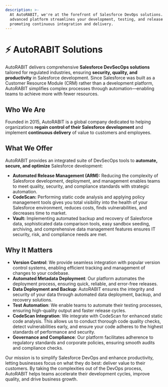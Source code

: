 ```yaml
---
description: >-
  At AutoRABIT, we're at the forefront of Salesforce DevOps solutions. Our
  advanced platform streamlines your development, testing, and release cycles,
  promoting continuous integration and delivery.
---
```


# ⚡ AutoRABIT Solutions

AutoRABIT delivers comprehensive **Salesforce DevSecOps solutions** tailored for regulated industries, ensuring **security, quality, and productivity** in Salesforce development. Since Salesforce was built as a Customer Resource Module (CRM) rather than a development platform, AutoRABIT simplifies complex processes through automation—enabling teams to achieve more with fewer resources.

## **Who We Are**

Founded in 2015, AutoRABIT is a global company dedicated to helping organizations **regain control of their Salesforce development** and implement **continuous delivery** of value to customers and employees.

## **What We Offer**

AutoRABIT provides an integrated suite of DevSecOps tools to **automate, secure, and optimize** Salesforce development:

* **Automated Release Management (ARM):** Reducing the complexity of Salesforce development, deployment, and management enables teams to meet quality, security, and compliance standards with strategic automation.
* **CodeScan:** Performing static code analysis and applying policy management tools gives you total visibility into the health of your Salesforce environment, reduces costs, finds vulnerabilities, and decreases time to market.
* **Vault:** Implementing automated backup and recovery of Salesforce data, sophisticated data comparison tools, easy sandbox seeding, archiving, and comprehensive data management features ensures IT security, risk, and compliance needs are met.

## Why It Matters

* **Version Control**: We provide seamless integration with popular version control systems, enabling efficient tracking and management of changes to your codebase.
* **Automated Metadata Deployment**: Our platform automates the deployment process, ensuring quick, reliable, and error-free releases.
* **Data Deployment and Backup**: AutoRABIT ensures the integrity and security of your data through automated data deployment, backup, and recovery solutions.
* **Test Automation**: We enable teams to automate their testing processes, ensuring high-quality output and faster release cycles.
* **CodeScan Integration**: We integrate with CodeScan for enhanced static code analysis. This allows us to conduct thorough code quality checks, detect vulnerabilities early, and ensure your code adheres to the highest standards of performance and security.
* **Governance and Compliance**: Our platform facilitates adherence to regulatory standards and corporate policies, ensuring smooth audits and compliance checks.

Our mission is to simplify Salesforce DevOps and enhance productivity, letting businesses focus on what they do best: deliver value to their customers. By taking the complexities out of the DevOps process, AutoRABIT helps teams accelerate their development cycles, improve quality, and drive business growth.
